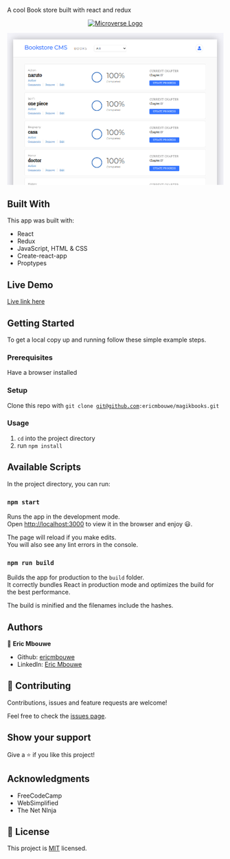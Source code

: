 A cool Book store built with react and redux

<p align="center">
  <a href="https://github.com/ericmbouwe/magikbooks">
    <img src="./pubilc/microverse.png" alt="Microverse Logo" width="80" height="80">
  </a>
</p>

![screenshot](public/bookstore.png)

## Built With

This app was built with:

- React
- Redux
- JavaScript, HTML & CSS
- Create-react-app
- Proptypes

## Live Demo

[Live link here](magikbooks.herokuapp.com/)

## Getting Started

To get a local copy up and running follow these simple example steps.

### Prerequisites

Have a browser installed

### Setup

Clone this repo with <code>git clone git@github.com:ericmbouwe/magikbooks.git</code>

### Usage

1. <code>cd</code> into the project directory
2. run <code>npm install</code>

## Available Scripts

In the project directory, you can run:

### `npm start`

Runs the app in the development mode.<br />
Open [http://localhost:3000](http://localhost:3000) to view it in the browser and enjoy :smiley:.

The page will reload if you make edits.<br />
You will also see any lint errors in the console.


### `npm run build`

Builds the app for production to the `build` folder.<br />
It correctly bundles React in production mode and optimizes the build for the best performance.

The build is minified and the filenames include the hashes.<br />

## Authors

:bust_in_silhouette: **Eric Mbouwe**

- Github: [ericmbouwe](https://www.github.com/ericmbouwe)
- LinkedIn: [Eric Mbouwe](https://www.linkedin.com/in/ericmbouwe)

## 🤝 Contributing

Contributions, issues and feature requests are welcome!

Feel free to check the [issues page](https://github.com/ericmbouwe/magikbooks/issues).

## Show your support

Give a ⭐️ if you like this project!

## Acknowledgments

- FreeCodeCamp
- WebSimplified
- The Net NInja

## 📝 License

This project is [MIT](lic.url) licensed.
